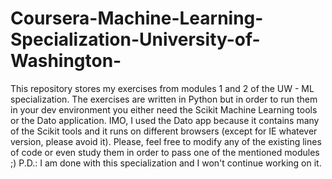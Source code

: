 # Coursera-Machine-Learning-Specialization-University-of-Washington-
This repository stores my exercises from modules 1 and 2 of the UW - ML specialization. The exercises are written in Python but in order to run them in your dev environment you either need the Scikit Machine Learning tools or the Dato application. IMO, I used the Dato app because it contains many of the Scikit tools and it runs on different browsers (except for IE whatever version, please avoid it). 
Please, feel free to modify any of the existing lines of code or even study them in order to pass one of the mentioned modules ;)
P.D.: I am done with this specialization and I won't continue working on it. 
